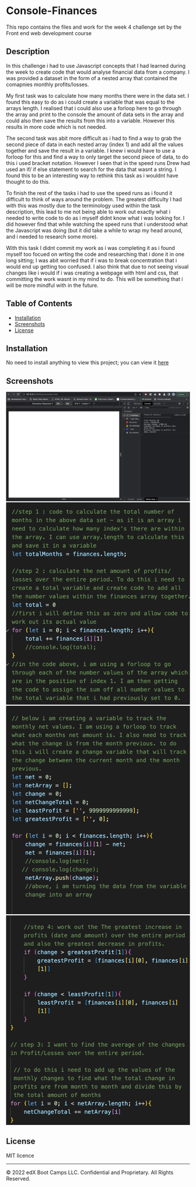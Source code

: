 # Console-Finances
This repo contains the files and work for the week 4 challenge set by the Front end web development course

## Description
In this challenge i had to use Javascript concepts that I had learned during the week to create code that would analyse financial data from a company. 
 I was provided a dataset in the form of a nested array that contained the comapnies monthly profits/losses.

  My first task was to calculate how many months there were in the data set. I found this easy to do as i could create a variable that was equal to the arrays length. I realised that i could also use a forloop here to go through the array and print to the console the amount of data sets in the array and could also then save the results from this into a variable. However this results in more code which is not needed.
  
  The second task was abit more difficult as i had to find a way to grab the second piece of data in each nested array (index 1) and add all the values together and save the result in a variable. I knew i would have to use a forloop for this and find a way to only target the second piece of data, to do this i used bracket notation. However I seen that in the speed runs Drew had used an if/ if else statement to search for the data that wasnt a string. I found this to be an interesting way to rethink this task as i wouldnt have thought to do this.

  To finish the rest of the tasks i had to use the speed runs as i found it difficult to think of ways around the problem. The greatest difficulty I had with this was mostly due to the terminology used within the task description, this lead to me not being able to work out exactly what i needed to write code to do as i myself didnt know what i was looking for.
   I did however find that while watching the speed runs that i understood what the Javascript was doing (but it did take a while to wrap my head around, and i needed to research some more).

With this task I didnt commit my work as i was completing it as i found myself too focued on wrting the code and researching that i done it in one long sitting; I was abit worried that if i was to break concentration that i would end up getting too confused. I also think that due to not seeing visual changes like i would if i was creating a webpage with html and css, that committing the work wasnt in my mind to do. This will be something that i will be more mindful with in the future. 

## Table of Contents

- [Installation](#installation)
- [Screenshots](#screenshots)
- [License](#license)

## Installation

No need to install anything to view this project; you can view it [here](https://chriskeno95.github.io/bootstrap-portfolio-site/)


## Screenshots

![screenshot](assets/images/screenshot1.png)
![screenshot](assets/images/screenshot2.png)
![screenshot](assets/images/screenshot3.png)
![screenshot](assets/images/screenshot4.png)



## License

MIT licence

---

© 2022 edX Boot Camps LLC. Confidential and Proprietary. All Rights Reserved.

